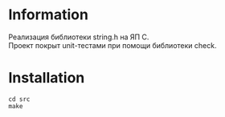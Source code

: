 # Information
 
Реализация библиотеки string.h на ЯП С. \
Проект покрыт unit-тестами при помощи библиотеки check.

# Installation
``` 
cd src
make
```
